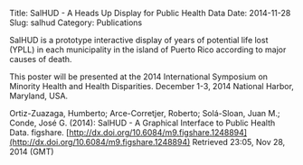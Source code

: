 Title: SalHUD - A Heads Up Display for Public Health Data
Date: 2014-11-28
Slug: salhud
Category: Publications

SalHUD is a prototype interactive display of years of potential life
lost (YPLL) in each municipality in the island of Puerto Rico
according to major causes of death.

This poster will be presented at the 2014 International Symposium on
Minority Health and Health Disparities. December 1-3, 2014 National
Harbor, Maryland, USA.

Ortiz-Zuazaga, Humberto; Arce-Corretjer, Roberto; Solá-Sloan, Juan M.;
Conde, José G. (2014): SalHUD - A Graphical Interface to Public Health
Data. figshare.  [http://dx.doi.org/10.6084/m9.figshare.1248894](http://dx.doi.org/10.6084/m9.figshare.1248894)
Retrieved 23:05, Nov 28, 2014 (GMT)
